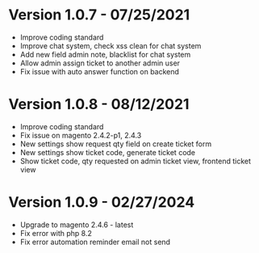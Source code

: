 # Version 1.0.7 - 07/25/2021
- Improve coding standard
- Improve chat system, check xss clean for chat system
- Add new field admin note, blacklist for chat system
- Allow admin assign ticket to another admin user
- Fix issue with auto answer function on backend

# Version 1.0.8 - 08/12/2021
- Improve coding standard
- Fix issue on magento 2.4.2-p1, 2.4.3
- New settings show request qty field on create ticket form
- New settings show ticket code, generate ticket code
- Show ticket code, qty requested on admin ticket view, frontend ticket view

# Version 1.0.9 - 02/27/2024
- Upgrade to magento 2.4.6 - latest
- Fix error with php 8.2
- Fix error automation reminder email not send 
